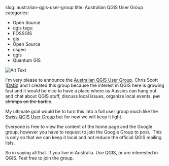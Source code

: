 slug: australian-qgis-user-group
title: Australian QGIS User Group
categories:
- Open Source
- qgis
tags:
- FOSSGIS
- gis
- Open Source
- osgeo
- qgis
- Quantum GIS

![Alt Text](/images/http://themavesite.com/TMS-Pictures/2011-01/GoodNewsEveryone.jpg)

I'm very please to announce the [Australian QGIS User Group](https://sites.google.com/site/ausqgis/home). Chris Scott ([DMS](www.mapsolutions.com.au)) and I created this group because the interest in QGIS here is growing fast and it would be nice to have a place where us Aussies can hang out and chat about QGIS stuff, discuss local issues, organize local events, <del>put shrimps on the barbie</del>.

My ultimate goal would be to turn this into a full user group much like the [Swiss QGIS User Group](http://qgis.org/en/community/swiss-user-group.html) but for now we will keep it light.

Everyone is free to view the content of the home page and the Google group, however you have to request to join the Google Group to post.  This is only so that we can keep it local and not reduce the official QGIS mailing lists.

So in saying all that. If you live in Australia. Use QGIS, or are interested in QGIS. Feel free to join the group.
